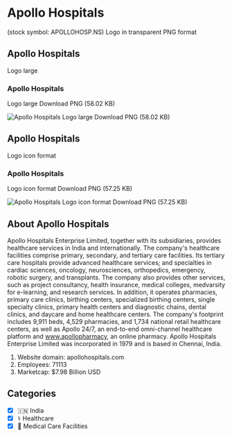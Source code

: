 # Apollo Hospitals
 (stock symbol: APOLLOHOSP.NS) Logo in transparent PNG format

## Apollo Hospitals
 Logo large

### Apollo Hospitals
 Logo large Download PNG (58.02 KB)

![Apollo Hospitals
 Logo large Download PNG (58.02 KB)](/img/orig/APOLLOHOSP.NS_BIG-7f75df62.png)

## Apollo Hospitals
 Logo icon format

### Apollo Hospitals
 Logo icon format Download PNG (57.25 KB)

![Apollo Hospitals
 Logo icon format Download PNG (57.25 KB)](/img/orig/APOLLOHOSP.NS-978819c1.png)

## About Apollo Hospitals


Apollo Hospitals Enterprise Limited, together with its subsidiaries, provides healthcare services in India and internationally. The company's healthcare facilities comprise primary, secondary, and tertiary care facilities. Its tertiary care hospitals provide advanced healthcare services; and specialties in cardiac sciences, oncology, neurosciences, orthopedics, emergency, robotic surgery, and transplants. The company also provides other services, such as project consultancy, health insurance, medical colleges, medvarsity for e-learning, and research services. In addition, it operates pharmacies, primary care clinics, birthing centers, specialized birthing centers, single specialty clinics, primary health centers and diagnostic chains, dental clinics, and daycare and home healthcare centers. The company's footprint includes 9,911 beds, 4,529 pharmacies, and 1,734 national retail healthcare centers, as well as Apollo 24/7, an end-to-end omni-channel healthcare platform and www.apollopharmacy, an online pharmacy. Apollo Hospitals Enterprise Limited was incorporated in 1979 and is based in Chennai, India.

1. Website domain: apollohospitals.com
2. Employees: 71113
3. Marketcap: $7.98 Billion USD


## Categories
- [x] 🇮🇳 India
- [x] ⚕️ Healthcare
- [x] 🏥 Medical Care Facilities
